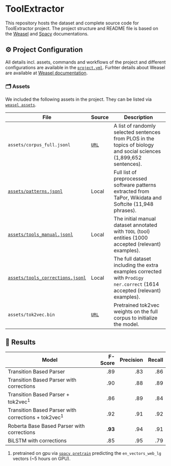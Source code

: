 <!-- WEASEL: AUTO-GENERATED DOCS START (do not remove) -->

# ToolExtractor

This repository hosts the dataset and complete source code for ToolExtractor project. The project structure and README file is based on the [Weasel](https://github.com/explosion/weasel) and [Spacy](https://github.com/explosion/weasel) documentations.

## ⚙️ Project Configuration

All details incl. assets, commands and workflows of the project and different configurations are available in the [`project.yml`](project.yml). Furhter details about Weasel are available at 
[Weasel documentation](https://github.com/explosion/weasel).


### 🗂 Assets

We included the following assets in the project. They can be listed via [`weasel assets`](https://github.com/explosion/weasel/tree/main/docs/cli.md#open_file_folder-assets).

| File | Source | Description |
| --- | --- | --- |
| `assets/corpus_full.jsonl` | [`URL`](https://owncloud.gwdg.de/index.php/s/3PftrgVgWJLaUr7) | A list of randomly selected sentences from PLOS in the topics of biology and social sciences (1,899,652 sentences).|
| [`assets/patterns.jsonl`](assets/patterns.jsonl) | Local | Full list of preprocessed software patterns extracted from TaPor, Wikidata and Softcite (11,948 phrases).|
| [`assets/tools_manual.jsonl`](assets/tools_manual.jsonl) | Local | The initial manual dataset annotated with `TOOL` (tool) entities (1000 accepted (relevant) examples). |
| [`assets/tools_corrections.jsonl`](assets/tools_corrected.jsonl) | Local | The full dataset including the extra examples corrected with `Prodigy ner.correct` (1614 accepted (relevant) examples). |
| `assets/tok2vec.bin` | [`URL`](https://owncloud.gwdg.de/index.php/s/CIMZR06J0vYXjcl) | Pretrained tok2vec weights on the full corpus to initialize the model. |

<!-- WEASEL: AUTO-GENERATED DOCS END (do not remove) -->

## 🧮 Results

| Model                                                                                                                         |   F-Score | Precision | Recall |
| ----------------------------------------------------------------------------------------------------------------------------- | --------: | --------: | -----: | 
| Transition Based Parser                                                                                       |     .89 |     .83 |  .86 | 
| Transition Based Parser with corrections                                                                                       |     .90 |     .88 |  .89 | 
| Transition Based Parser  + tok2vec<sup>1</sup>                                                                                       |     .86 |     .89 |  .84 | 
| Transition Based Parser with corrections  + tok2vec<sup>1</sup> | .92 |     .91 |  .92 | 
| Roberta Base Based Parser with corrections                                                                                       |    **.93** |     .94 |  .91 | 
| BiLSTM with corrections                                                                                       |     .85 |     .95 |  .79 | 
1. pretrained on gpu via
   [`spacy pretrain`](https://spacy.io/api/cli#pretrain) predicting the
   `en_vectors_web_lg` vectors (~5 hours on GPU).


